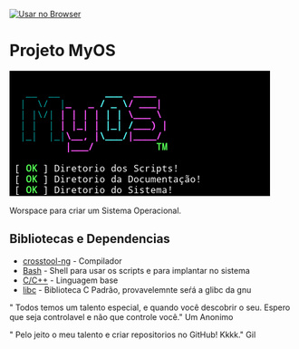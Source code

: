[![Usar no Browser](https://gitpod.io/button/open-in-gitpod.svg)](https://gitpod.io#https://github.com/gilberto-009199/MyOS)

# Projeto MyOS

![Tela inicial](./tela.png)
	
  Worspace para criar um Sistema Operacional.

## Bibliotecas e Dependencias

* [crosstool-ng](https://github.com/crosstool-ng/crosstool-ng) - Compilador
* [Bash](https://www.gnu.org/software/bash/) - Shell para usar os scripts e para implantar no sistema
* [C/C++](http://www.cplusplus.com) - Linguagem base 
* [libc](https://www.gnu.org/software/libc/) - Biblioteca C Padrão, provavelemnte seŕá a glibc da gnu

" Todos temos um talento especial, e quando você descobrir o seu. Espero que seja controlavel e não que controle você." Um Anonimo

" Pelo jeito o meu talento e criar repositorios no GitHub! Kkkk."   Gil
